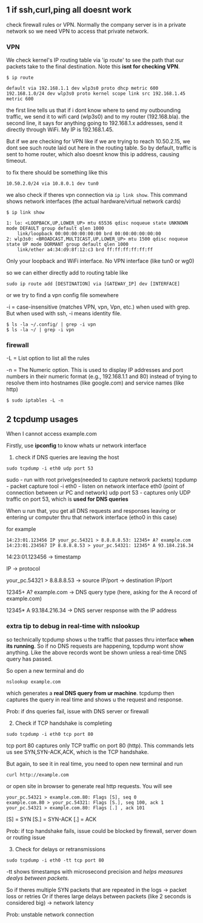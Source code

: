 ## 1 if ssh,curl,ping all doesnt work
check firewall rules or VPN. Normally the company server is in a private network so we need VPN to access that private network. 

### VPN
We check kernel's IP routing table via 'ip route' to see the path that our packets take to the final destination. Note this **isnt for checking VPN**.

```
$ ip route

default via 192.168.1.1 dev wlp3s0 proto dhcp metric 600 
192.168.1.0/24 dev wlp3s0 proto kernel scope link src 192.168.1.45 metric 600
```

the first line tells us that if i dont know where to send my outbounding traffic, we send it to wifi card (wlp3s0) and to my router (192.168.bla). 
the second line, it says for anything going to 192.168.1.x addresses, send it directly through WiFi. My IP is 192.168.1.45.

But if we are checking for VPN like if we are trying to reach 10.50.2.15, we dont see such route laid out here in the routing table. So by default, traffic is sent to home router, which
also doesnt know this ip address, causing timeout.

to fix there should be something like this
```
10.50.2.0/24 via 10.8.0.1 dev tun0
```

we also check if theres vpn connection via `ip link show`. This command shows network interfaces (the actual hardware/virtual network cards)
```
$ ip link show

1: lo: <LOOPBACK,UP,LOWER_UP> mtu 65536 qdisc noqueue state UNKNOWN mode DEFAULT group default qlen 1000
    link/loopback 00:00:00:00:00:00 brd 00:00:00:00:00:00
2: wlp3s0: <BROADCAST,MULTICAST,UP,LOWER_UP> mtu 1500 qdisc noqueue state UP mode DORMANT group default qlen 1000
    link/ether a4:34:d9:8f:12:c3 brd ff:ff:ff:ff:ff:ff
```

Only your loopback and WiFi interface. No VPN interface (like tun0 or wg0)

so we can either directly add to routing table like

```
sudo ip route add [DESTINATION] via [GATEWAY_IP] dev [INTERFACE]
```

or we try to find a vpn config file somewhere

-i = case-insensitive (matches VPN, vpn, Vpn, etc.) when used with grep. But when used with ssh, -i means identity file.
```
$ ls -la ~/.config/ | grep -i vpn
$ ls -la ~/ | grep -i vpn
```

### firewall
-L = List option to list all the rules

-n = The Numeric option. This is used to display IP addresses and port numbers in their numeric format (e.g., 192.168.1.1 and 80) instead of trying to resolve them into hostnames (like google.com) and service names (like http)
```
$ sudo iptables -L -n
```

## 2 tcpdump usages
When I cannot access example.com

Firstly, use **ipconfig** to know whats ur network interface

1) check if DNS queries are leaving the host
```
sudo tcpdump -i eth0 udp port 53
```
sudo - run with root privelges(needed to capture network packets)
tcpdump - packet capture tool
-i eth0 - listen on network interface eth0 (point of connection between ur PC and network)
udp port 53 - captures only UDP traffic on port 53, which is **used for DNS queries**

When u run that, you get all DNS requests and responses leaving or entering ur computer thru that network interface (etho0 in
this case)

for example
```
14:23:01.123456 IP your_pc.54321 > 8.8.8.8.53: 12345+ A? example.com
14:23:01.234567 IP 8.8.8.8.53 > your_pc.54321: 12345* A 93.184.216.34
```
14:23:01.123456 → timestamp

IP → protocol

your_pc.54321 > 8.8.8.8.53 → source IP/port → destination IP/port

12345+ A? example.com → DNS query type (here, asking for the A record of example.com)

12345* A 93.184.216.34 → DNS server response with the IP address

### extra tip to debug in real-time with nslookup
so technically tcpdump shows u the traffic that passes thru interface **when its running**. So if no DNS requests are happening,
tcpdump wont show anything. Like the above records wont be shown unless a real-time DNS query has passed.

So open a new terminal and do
```
nslookup example.com
```
which generates a **real DNS query from ur machine**. tcpdump then captures the query in real time and shows u the request and
response.

Prob: if dns queries fail, issue with DNS server or firewall

2) Check if TCP handshake is completing
```
sudo tcpdump -i eth0 tcp port 80
```
tcp port 80 captures only TCP traffic on port 80 (http). This commands lets us see SYN,SYN-ACK,ACK, which is the TCP handshake.

But again, to see it in real time, you need to open new terminal and run
```
curl http://example.com
```
or open site in browser to generate real http requests. You will see

```
your_pc.54321 > example.com.80: Flags [S], seq 0
example.com.80 > your_pc.54321: Flags [S.], seq 100, ack 1
your_pc.54321 > example.com.80: Flags [.] , ack 101
```
[S] = SYN
[S.] = SYN-ACK
[.] = ACK

Prob: if tcp handshake fails, issue could be blocked by firewall, server down or routing issue

3) Check for delays or retransmissions
```
sudo tcpdump -i eth0 -tt tcp port 80
```
-tt shows timestamps with microsecond precision and *helps measures dealys between packets*.

So if theres multiple SYN packets that are repeated in the logs -> packet loss or retries
Or if theres large delays between packets (like 2 seconds is considered big) -> network latency

Prob: unstable network connection
